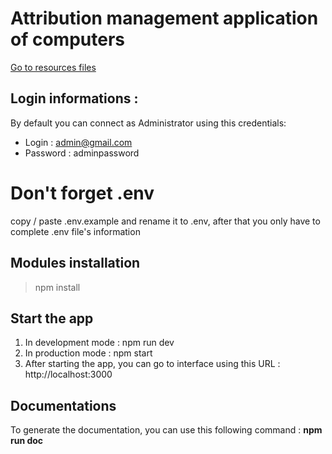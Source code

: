 # Attribution management application of computers

<a href="https://github.com/Darylabrador/gestionOrdinateur/tree/main/ressources"> Go to resources files </a>

## Login informations : 

By default you can connect as Administrator using this credentials: 

- Login : <span>admin@gmail.com</span>
- Password : <span>adminpassword</span>

# Don't forget .env

copy / paste .env.example and rename it to .env, after that you only have to complete .env file's information 

## Modules installation

> npm install

## Start the app

1. In development mode  : npm run dev
2. In production mode : npm start
3. After starting the app, you can go to interface using this URL : http://localhost:3000

## Documentations

To generate the documentation, you can use this following command : <b>npm run doc</b>
